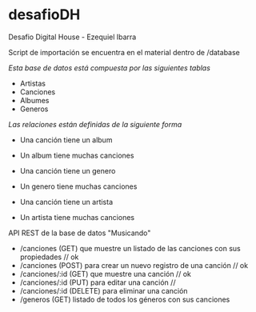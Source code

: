 # desafioDH
Desafio Digital House - Ezequiel Ibarra

Script de importación se encuentra en el material dentro de /database


_Esta base de datos está compuesta por las siguientes tablas_
- Artistas
- Canciones
- Albumes
- Generos

_Las relaciones están definidas de la siguiente forma_
- Una canción tiene un album
- Un album tiene muchas canciones

- Una canción tiene un genero
- Un genero tiene muchas canciones

- Una canción tiene un artista
- Un artista tiene muchas canciones

API REST de la base de datos "Musicando" 

- /canciones (GET) que muestre un listado de las canciones con sus propiedades // ok
- /canciones (POST) para crear un nuevo registro de una canción // ok
- /canciones/:id (GET) que muestre una canción // ok
- /canciones/:id (PUT) para editar una canción // 
- /canciones/:id (DELETE) para eliminar una canción 
- /generos (GET) listado de todos los géneros con sus canciones 
